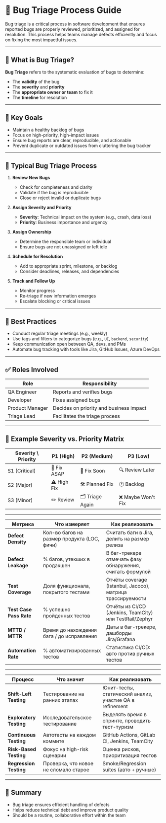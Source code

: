 
# 🐞 Bug Triage Process Guide

Bug triage is a critical process in software development that ensures reported bugs are properly reviewed, prioritized, and assigned for resolution. This process helps teams manage defects efficiently and focus on fixing the most impactful issues.

---

## 📌 What is Bug Triage?

**Bug Triage** refers to the systematic evaluation of bugs to determine:
- The **validity** of the bug
- The **severity** and **priority**
- The **appropriate owner or team** to fix it
- The **timeline** for resolution

---

## 🧭 Key Goals

- Maintain a healthy backlog of bugs
- Focus on high-priority, high-impact issues
- Ensure bug reports are clear, reproducible, and actionable
- Prevent duplicate or outdated issues from cluttering the bug tracker

---

## 🔄 Typical Bug Triage Process

1. **Review New Bugs**
   - Check for completeness and clarity
   - Validate if the bug is reproducible
   - Close or reject invalid or duplicate bugs

2. **Assign Severity and Priority**
   - **Severity**: Technical impact on the system (e.g., crash, data loss)
   - **Priority**: Business importance and urgency

3. **Assign Ownership**
   - Determine the responsible team or individual
   - Ensure bugs are not unassigned or left idle

4. **Schedule for Resolution**
   - Add to appropriate sprint, milestone, or backlog
   - Consider deadlines, releases, and dependencies

5. **Track and Follow Up**
   - Monitor progress
   - Re-triage if new information emerges
   - Escalate blocking or critical issues

---

## 🧰 Best Practices

- Conduct regular triage meetings (e.g., weekly)
- Use tags and filters to categorize bugs (e.g., `UI`, `backend`, `security`)
- Keep communication open between QA, devs, and PMs
- Automate bug tracking with tools like Jira, GitHub Issues, Azure DevOps

---

## ✅ Roles Involved

| Role           | Responsibility                           |
|----------------|-------------------------------------------|
| QA Engineer    | Reports and verifies bugs                |
| Developer      | Fixes assigned bugs                      |
| Product Manager| Decides on priority and business impact  |
| Triage Lead    | Facilitates the triage process           |

---

## 🧪 Example Severity vs. Priority Matrix

| Severity \ Priority | P1 (High)     | P2 (Medium)     | P3 (Low)      |
|----------------------|---------------|------------------|----------------|
| S1 (Critical)        | 🚨 Fix ASAP   | 🚨 Fix Soon     | 🔍 Review Later |
| S2 (Major)           | ⚠️ High Fix   | 🛠 Planned Fix   | 🕐 Backlog     |
| S3 (Minor)           | ✏️ Review     | 🗂 Triage Again  | ❌ Maybe Won't Fix |

---

| Метрика                 | Что измеряет                                | Как реализовать                                            |
| ----------------------- | ------------------------------------------- | ---------------------------------------------------------- |
| **Defect Density**      | Кол-во багов на размер продукта (LOC, фичи) | Считать баги в Jira, делить на размер релиза               |
| **Defect Leakage**      | % багов, утекших в продакшен                | В баг-трекере отмечать фазу обнаружения, считать формулой  |
| **Test Coverage**       | Доля функционала, покрытого тестами         | Отчёты coverage (Istanbul, Jacoco), матрица трассируемости |
| **Test Case Pass Rate** | % успешно пройденных тестов                 | Отчёты из CI/CD (Jenkins, TeamCity) или TestRail/Zephyr    |
| **MTTD / MTTR**         | Время до нахождения бага / до исправления   | Даты в баг-трекере, дашборды Jira/Grafana                  |
| **Automation Rate**     | % автоматизированных тестов                 | Статистика CI/CD: авто против ручных тестов                |
-----

| Процесс                 | Что значит                            | Как реализовать                                         |
| ----------------------- | ------------------------------------- | ------------------------------------------------------- |
| **Shift-Left Testing**  | Тестирование на ранних этапах         | Юнит-тесты, статический анализ, участие QA в refinement |
| **Exploratory Testing** | Исследовательское тестирование        | Выделять время в спринте, проводить тест-туризм         |
| **Continuous Testing**  | Автотесты на каждом коммите           | GitHub Actions, GitLab CI, Jenkins, TeamCity            |
| **Risk-Based Testing**  | Фокус на high-risk сценарии           | Оценка рисков, приоритизация тестов                     |
| **Regression Testing**  | Проверка, что новое не сломало старое | Smoke/Regression suites (авто + ручные)                 |
-----

## 📝 Summary

- Bug triage ensures efficient handling of defects
- Helps reduce technical debt and improve product quality
- Should be a routine, collaborative effort within the team

